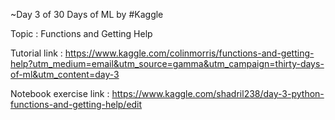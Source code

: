 ~Day 3 of 30 Days of ML by #Kaggle

Topic : Functions and Getting Help

Tutorial link : https://www.kaggle.com/colinmorris/functions-and-getting-help?utm_medium=email&utm_source=gamma&utm_campaign=thirty-days-of-ml&utm_content=day-3

Notebook exercise link : https://www.kaggle.com/shadril238/day-3-python-functions-and-getting-help/edit
